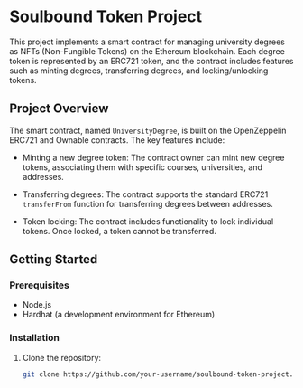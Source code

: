 # Soulbound Token Project

This project implements a smart contract for managing university degrees as NFTs (Non-Fungible Tokens) on the Ethereum blockchain. Each degree token is represented by an ERC721 token, and the contract includes features such as minting degrees, transferring degrees, and locking/unlocking tokens.

## Project Overview

The smart contract, named `UniversityDegree`, is built on the OpenZeppelin ERC721 and Ownable contracts. The key features include:

- Minting a new degree token: The contract owner can mint new degree tokens, associating them with specific courses, universities, and addresses.

- Transferring degrees: The contract supports the standard ERC721 `transferFrom` function for transferring degrees between addresses.

- Token locking: The contract includes functionality to lock individual tokens. Once locked, a token cannot be transferred.

## Getting Started

### Prerequisites

- Node.js
- Hardhat (a development environment for Ethereum)

### Installation

1. Clone the repository:

   ```bash
   git clone https://github.com/your-username/soulbound-token-project.git
